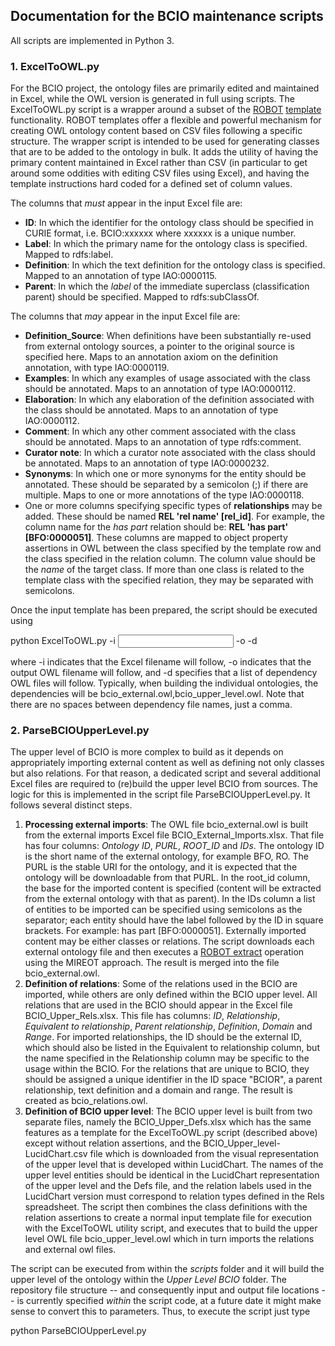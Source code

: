## Documentation for the BCIO maintenance scripts

All scripts are implemented in Python 3. 

### 1. ExcelToOWL.py

For the BCIO project, the ontology files are primarily edited and maintained in Excel, while the OWL version is generated in full using scripts. The ExcelToOWL.py script is a wrapper around a subset of the [ROBOT](robot.obolibrary.org/) [template](http://robot.obolibrary.org/template) functionality. ROBOT templates offer a flexible and powerful mechanism for creating OWL ontology content based on CSV files following a specific structure. The wrapper script is intended to be used for generating classes that are to be added to the ontology in bulk. It adds the utility of having the primary content maintained in Excel rather than CSV (in particular to get around some oddities with editing CSV files using Excel), and having the template instructions hard coded for a defined set of column values. 

The columns that *must* appear in the input Excel file are: 

* **ID**: In which the identifier for the ontology class should be specified in CURIE format, i.e. BCIO:xxxxxx where xxxxxx is a unique number. 
* **Label**: In which the primary name for the ontology class is specified. Mapped to rdfs:label. 
* **Definition**: In which the text definition for the ontology class is specified. Mapped to an annotation of type IAO:0000115.
* **Parent**: In which the *label* of the immediate superclass (classification parent) should be specified. Mapped to rdfs:subClassOf. 

The columns that *may* appear in the input Excel file are: 
* **Definition_Source**: When definitions have been substantially re-used from external ontology sources, a pointer to the original source is specified here. Maps to an annotation axiom on the definition annotation, with type IAO:0000119.
* **Examples**: In which any examples of usage associated with the class should be annotated. Maps to an annotation of type IAO:0000112.
* **Elaboration**: In which any elaboration of the definition associated with the class should be annotated. Maps to an annotation of type IAO:0000112.
* **Comment**: In which any other comment associated with the class should be annotated. Maps to an annotation of type rdfs:comment.
* **Curator note**: In which a curator note associated with the class should be annotated. Maps to an annotation of type IAO:0000232.
* **Synonyms**: In which one or more synonyms for the entity should be annotated. These should be separated by a semicolon (;) if there are multiple. Maps to one or more annotations of the type IAO:0000118.
* One or more columns specifying specific types of **relationships** may be added. These should be named **REL 'rel name' [rel_id]**. For example, the column name for the *has part* relation should be: **REL 'has part' [BFO:0000051]**. These columns are mapped to object property assertions in OWL between the class specified by the template row and the class specified in the relation column. The column value should be the *name* of the target class. If more than one class is related to the template class with the specified relation, they may be separated with semicolons. 

Once the input template has been prepared, the script should be executed using 

python ExcelToOWL.py -i <input excel file name> -o <output owl file name> -d <owl dependencies>
  
where -i indicates that the Excel filename will follow, -o indicates that the output OWL filename will follow, and -d specifies that a list of dependency OWL files will follow. Typically, when building the individual ontologies, the dependencies will be bcio_external.owl,bcio_upper_level.owl. Note that there are no spaces between dependency file names, just a comma. 


### 2. ParseBCIOUpperLevel.py

The upper level of BCIO is more complex to build as it depends on appropriately importing external content as well as defining not only classes but also relations. For that reason, a dedicated script and several additional Excel files are required to (re)build the upper level BCIO from sources. The logic for this is implemented in the script file ParseBCIOUpperLevel.py. It follows several distinct steps. 

1. **Processing external imports**: The OWL file bcio_external.owl is built from the external imports Excel file BCIO_External_Imports.xlsx. That file has four columns: *Ontology ID*, *PURL*, *ROOT_ID* and *IDs*. The ontology ID is the short name of the external ontology, for example BFO, RO. The PURL is the stable URI for the ontology, and it is expected that the ontology will be downloadable from that PURL. In the root_id column, the base for the imported content is specified (content will be extracted from the external ontology with that as parent). In the IDs column a list of entities to be imported can be specified using semicolons as the separator; each entity should have the label followed by the ID in square brackets. For example: has part [BFO:0000051]. Externally imported content may be either classes or relations. The script downloads each external ontology file and then executes a [ROBOT extract](http://robot.obolibrary.org/extract) operation using the MIREOT approach. The result is merged into the file bcio_external.owl.
1. **Definition of relations**: Some of the relations used in the BCIO are imported, while others are only defined within the BCIO upper level. All relations that are used in the BCIO should appear in the Excel file BCIO_Upper_Rels.xlsx. This file has columns: *ID*, *Relationship*, *Equivalent to relationship*, *Parent relationship*, *Definition*, *Domain* and *Range*. For imported relationships, the ID should be the external ID, which should also be listed in the Equivalent to relationship column, but the name specified in the Relationship column may be specific to the usage within the BCIO. For the relations that are unique to BCIO, they should be assigned a unique identifier in the ID space "BCIOR", a parent relationship, text definition and a domain and range. The result is created as bcio_relations.owl.
1. **Definition of BCIO upper level**: The BCIO upper level is built from two separate files, namely the BCIO_Upper_Defs.xlsx which has the same features as a template for the ExcelToOWL.py script (described above) except without relation assertions, and the BCIO_Upper_level-LucidChart.csv file which is downloaded from the visual representation of the upper level that is developed within LucidChart. The names of the upper level entities should be identical in the LucidChart representation of the upper level and the Defs file, and the relation labels used in the LucidChart version must correspond to relation types defined in the Rels spreadsheet. The script then combines the class definitions with the relation assertions to create a normal input template file for execution with the ExcelToOWL utility script, and executes that to build the upper level OWL file bcio_upper_level.owl which in turn imports the relations and external owl files. 

The script can be executed from within the *scripts* folder and it will build the upper level of the ontology within the *Upper Level BCIO* folder. The repository file structure -- and consequently input and output file locations -- is currently specified *within* the script code, at a future date it might make sense to convert this to parameters. Thus, to execute the script just type 

python ParseBCIOUpperLevel.py





